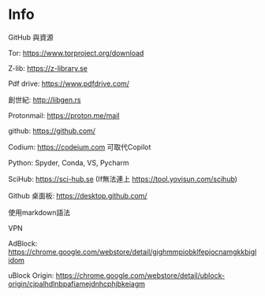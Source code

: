 # Info
GitHub 與資源

Tor: https://www.torproject.org/download

Z-lib: https://z-library.se

Pdf drive: https://www.pdfdrive.com/

創世紀: http://libgen.rs

Protonmail: https://proton.me/mail

github: https://github.com/

Codium:  https://codeium.com
可取代Copilot

Python: Spyder, Conda, VS, Pycharm

SciHub: https://sci-hub.se
(If無法連上 https://tool.yovisun.com/scihub)


Github 桌面板: https://desktop.github.com/

使用markdown語法

VPN

AdBlock: https://chrome.google.com/webstore/detail/gighmmpiobklfepjocnamgkkbiglidom

uBlock Origin: https://chrome.google.com/webstore/detail/ublock-origin/cjpalhdlnbpafiamejdnhcphjbkeiagm
